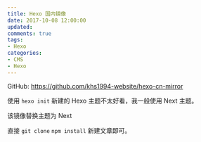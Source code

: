 ```yaml
---
title: Hexo 国内镜像
date: 2017-10-08 12:00:00
updated:
comments: true
tags:
- Hexo
categories:
- CMS
- Hexo
---
```


GitHub: https://github.com/khs1994-website/hexo-cn-mirror

<!--more-->

使用 `hexo init` 新建的 Hexo 主题不太好看，我一般使用 Next 主题。

该镜像替换主题为 Next

直接 `git clone` `npm install` 新建文章即可。
